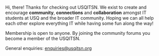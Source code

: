 
<p></p>
<p>Hi, there! Thanks for checking out USQITSN. We exist to create and encourage <strong>community</strong>, <strong>connections</strong> and <strong>collaboration</strong> amongst IT students at USQ and the broader IT community. Hoping we can all help each other explore everything IT while having some fun along the way!</p>
<p></p>
<p>Membership is open to anyone. By joining the community forums you become a member of the USQITSN.</p>
<p></p>
<p>General enquiries: <a href="mailto:enquiries@usqitsn.org">enquiries@usqitsn.org</a></p>


